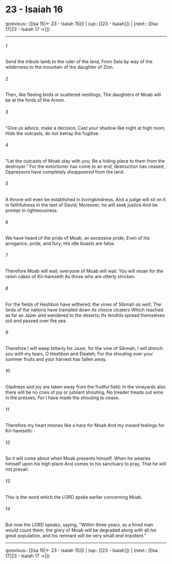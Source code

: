 # 23 - Isaiah 16

(previous:: [[Isa 15|← 23 - Isaiah 15]]) | (up:: [[23 - Isaiah]]) | (next:: [[Isa 17|23 - Isaiah 17 →]])

***


###### 1 
Send the _tribute_ lamb to the ruler of the land, From Sela by way of the wilderness to the mountain of the daughter of Zion. 

###### 2 
Then, like fleeing birds _or_ scattered nestlings, The daughters of Moab will be at the fords of the Arnon. 

###### 3 
"Give _us_ advice, make a decision; Cast your shadow like night at high noon; Hide the outcasts, do not betray the fugitive. 

###### 4 
"Let the outcasts of Moab stay with you; Be a hiding place to them from the destroyer." For the extortioner has come to an end, destruction has ceased, Oppressors have completely _disappeared_ from the land. 

###### 5 
A throne will even be established in lovingkindness, And a judge will sit on it in faithfulness in the tent of David; Moreover, he will seek justice And be prompt in righteousness. 

###### 6 
We have heard of the pride of Moab, an excessive pride; _Even_ of his arrogance, pride, and fury; His idle boasts are false. 

###### 7 
Therefore Moab will wail; everyone of Moab will wail. You will moan for the raisin cakes of Kir-hareseth As those who are utterly stricken. 

###### 8 
For the fields of Heshbon have withered, the vines of Sibmah _as well_; The lords of the nations have trampled down its choice clusters Which reached as far as Jazer _and_ wandered to the deserts; Its tendrils spread themselves out _and_ passed over the sea. 

###### 9 
Therefore I will weep bitterly for Jazer, for the vine of Sibmah; I will drench you with my tears, O Heshbon and Elealeh; For the shouting over your summer fruits and your harvest has fallen away. 

###### 10 
Gladness and joy are taken away from the fruitful field; In the vineyards also there will be no cries of joy or jubilant shouting, No treader treads out wine in the presses, _For_ I have made the shouting to cease. 

###### 11 
Therefore my heart intones like a harp for Moab And my inward feelings for Kir-hareseth. 

###### 12 
So it will come about when Moab presents himself, When he wearies himself upon _his_ high place And comes to his sanctuary to pray, That he will not prevail. 

###### 13 
This is the word which the LORD spoke earlier concerning Moab. 

###### 14 
But now the LORD speaks, saying, "Within three years, as a hired man would count them, the glory of Moab will be degraded along with all _his_ great population, and _his_ remnant will be very small _and_ impotent."

***

(previous:: [[Isa 15|← 23 - Isaiah 15]]) | (up:: [[23 - Isaiah]]) | (next:: [[Isa 17|23 - Isaiah 17 →]])
